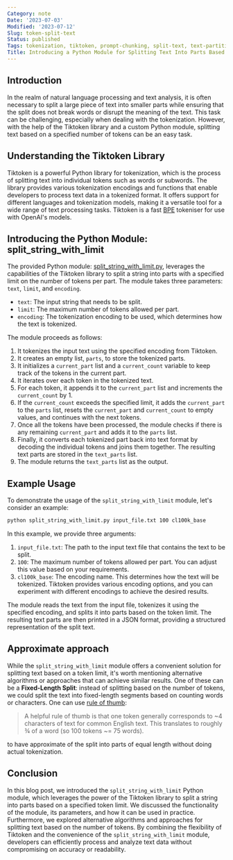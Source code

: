 ```yaml
---
Category: note
Date: '2023-07-03'
Modified: '2023-07-12'
Slug: token-split-text
Status: published
Tags: tokenization, tiktoken, prompt-chunking, split-text, text-partitioning, openai, gpt-4
Title: Introducing a Python Module for Splitting Text Into Parts Based on Token Limit
---
```



## Introduction

In the realm of natural language processing and text analysis, it is often necessary to split a large piece of text into smaller parts while ensuring that the split does not break words or disrupt the meaning of the text. This task can be challenging, especially when dealing with the tokenization. However, with the help of the Tiktoken library and a custom Python module, splitting text based on a specified number of tokens can be an easy task.

## Understanding the Tiktoken Library

Tiktoken is a powerful Python library for tokenization, which is the process of splitting text into individual tokens such as words or subwords. The library provides various tokenization encodings and functions that enable developers to process text data in a tokenized format. It offers support for different languages and tokenization models, making it a versatile tool for a wide range of text processing tasks. Tiktoken is a fast [BPE](https://en.wikipedia.org/wiki/Byte_pair_encoding) tokeniser for use with OpenAI's models.

## Introducing the Python Module: split_string_with_limit

The provided Python module: [split_string_with_limit.py](https://gist.github.com/izikeros/17d9c8ab644bd2762acf6b19dd0cea39), leverages the capabilities of the Tiktoken library to split a string into parts with a specified limit on the number of tokens per part. The module takes three parameters: `text`, `limit`, and `encoding`. 

- `text`: The input string that needs to be split.
- `limit`: The maximum number of tokens allowed per part.
- `encoding`: The tokenization encoding to be used, which determines how the text is tokenized.

The module proceeds as follows:

1. It tokenizes the input text using the specified encoding from Tiktoken.
2. It creates an empty list, `parts`, to store the tokenized parts.
3. It initializes a `current_part` list and a `current_count` variable to keep track of the tokens in the current part.
4. It iterates over each token in the tokenized text.
5. For each token, it appends it to the `current_part` list and increments the `current_count` by 1.
6. If the `current_count` exceeds the specified limit, it adds the `current_part` to the `parts` list, resets the `current_part` and `current_count` to empty values, and continues with the next tokens.
7. Once all the tokens have been processed, the module checks if there is any remaining `current_part` and adds it to the `parts` list.
8. Finally, it converts each tokenized part back into text format by decoding the individual tokens and joins them together. The resulting text parts are stored in the `text_parts` list.
9. The module returns the `text_parts` list as the output.

## Example Usage

To demonstrate the usage of the `split_string_with_limit` module, let's consider an example:

```sh
python split_string_with_limit.py input_file.txt 100 cl100k_base
```

In this example, we provide three arguments:

1. `input_file.txt`: The path to the input text file that contains the text to be split.
2. `100`: The maximum number of tokens allowed per part. You can adjust this value based on your requirements.
3. `cl100k_base`: The encoding name. This determines how the text will be tokenized. Tiktoken provides various encoding options, and you can experiment with different encodings to achieve the desired results.

The module reads the text from the input file, tokenizes it using the specified encoding, and splits it into parts based on the token limit. The resulting text parts are then printed in a JSON format, providing a structured representation of the split text.

## Approximate approach

While the `split_string_with_limit` module offers a convenient solution for splitting text based on a token limit, it's worth mentioning alternative algorithms or approaches that can achieve similar results. One of these can be a **Fixed-Length Split**: instead of splitting based on the number of tokens, we could split the text into fixed-length segments based on counting words or characters. One can use [rule of thumb](https://platform.openai.com/tokenizer):

> A helpful rule of thumb is that one token generally corresponds to ~4 characters of text for common English text. This translates to roughly ¾ of a word (so 100 tokens ~= 75 words).

to have approximate of the split into parts of equal length without doing actual tokenization.

## Conclusion

In this blog post, we introduced the `split_string_with_limit` Python module, which leverages the power of the Tiktoken library to split a string into parts based on a specified token limit. We discussed the functionality of the module, its parameters, and how it can be used in practice. Furthermore, we explored alternative algorithms and approaches for splitting text based on the number of tokens. By combining the flexibility of Tiktoken and the convenience of the `split_string_with_limit` module, developers can efficiently process and analyze text data without compromising on accuracy or readability.
